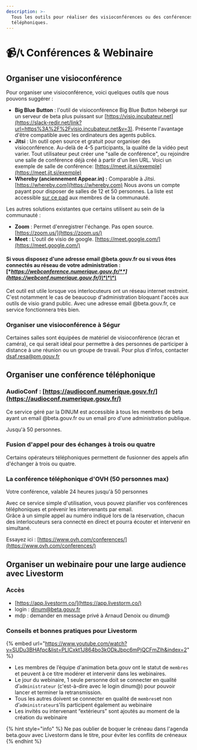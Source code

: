 ```yaml
---
description: >-
  Tous les outils pour réaliser des visioconférences ou des conférences
  téléphoniques.
---
```


# 📹/📞 Conférences & Webinaire

## **Organiser une visioconférence**

Pour organiser une visioconférence, voici quelques outils que nous pouvons suggérer :

*  **Big Blue Button** : l'outil de visioconférence Big Blue Button hébergé sur un serveur de beta plus puissant sur [https://visio.incubateur.net](https://slack-redir.net/link?url=https%3A%2F%2Fvisio.incubateur.net&v=3). Présente l'avantage d'être compatible avec les ordinateurs des agents publics. 
* **Jitsi** : Un outil open source et gratuit pour organiser des visioconférence. Au-delà de 4-5 participants, la qualité de la vidéo peut varier. Tout utilisateur peut créer une "salle de conférence", ou rejoindre une salle de conférence déjà créé à partir d'un lien URL. Voici un exemple de salle de conférence: [https://meet.jit.si/exemple](https://meet.jit.si/exemple)
* **Whereby \(anciennement Appear.in\) :**  Comparable à Jitsi. [https://whereby.com](https://whereby.com) Nous avons un compte payant pour disposer de salles de 12 et 50 personnes. La liste est accessible [sur ce pad](https://pad.incubateur.net/BEG9CK3XRqWwf9WAtDb60g?view) aux membres de la communauté.

Les autres solutions existantes que certains utilisent au sein de la communauté :

* **Zoom**  : Permet d'enregistrer l'échange. Pas open source. [https://zoom.us/](https://zoom.us/)
* **Meet** : L'outil de visio de google. [https://meet.google.com/](https://meet.google.com/)

#### **Si vous disposez d'une adresse email @beta.gouv.fr ou si vous êtes connectés au réseau de votre administration :** [**https://webconference.numerique.gouv.fr/**](https://webconf.numerique.gouv.fr/)\*\*\*\*

Cet outil est utile lorsque vos interlocuteurs ont un réseau internet restreint. C'est notamment le cas de beaucoup d'administration bloquant l'accès aux outils de visio grand public. Avec une adresse email @beta.gouv.fr, ce service fonctionnera très bien.

### **Organiser une visioconférence à Ségur**

Certaines salles sont équipées de matériel de visioconférence \(écran et caméra\), ce qui serait idéal pour permettre à des personnes de participer à distance à une réunion ou un groupe de travail. Pour plus d'infos, contacter [dsaf.resa@pm.gouv.fr](mailto:dsaf.resa@pm.gouv.fr)

## Organiser une conférence téléphonique

### AudioConf : [https://audioconf.numerique.gouv.fr/](https://audioconf.numerique.gouv.fr/)

Ce service géré par la DINUM est accessible à tous les membres de beta ayant un email @beta.gouv.fr ou un email pro d'une administration publique.

Jusqu'à 50 personnes.

### Fusion d'appel pour des échanges à trois ou quatre

Certains opérateurs téléphoniques permettent de fusionner des appels afin d'échanger à trois ou quatre.

### **La conférence téléphonique d'OVH \(50 personnes max\)**

Votre conférence, valable 24 heures jusqu'à 50 personnes

Avec ce service simple d'utilisation, vous pouvez planifier vos conférences téléphoniques et prévenir les intervenants par email.  
 Grâce à un simple appel au numéro indiqué lors de la réservation, chacun des interlocuteurs sera connecté en direct et pourra écouter et intervenir en simultané.

Essayez ici : [https://www.ovh.com/conferences/](https://www.ovh.com/conferences/)

## Organiser un webinaire pour une large audience avec Livestorm 

### **Accès**

* [https://app.livestorm.co/](https://app.livestorm.co/)
* login : dinum@beta.gouv.fr
* mdp : demander en message privé à Arnaud Denoix ou dinum@

### **Conseils et bonnes pratiques pour Livestorm**

{% embed url="https://www.youtube.com/watch?v=SUDu3BHAfpc&list=PLlCxkt1J864bo3kODkJbpc6mPjQCFmZlh&index=2" %}

* Les membres de l’équipe d'animation beta.gouv ont le statut de `membres` et peuvent à ce titre modérer et intervenir dans les webinaires.
* Le jour du webinaire, 1 seule personne doit se connecter en qualité d’`administrateur` \(c'est-à-dire avec le login dinum@\) pour pouvoir lancer et terminer la retransmission.
* Tous les autres doivent se connecter en qualité de `membres`et non d’`administrateur`s’ils participent également au webinaire
* Les invités ou intervenant “extérieurs” sont ajoutés au moment de la création du webinaire

{% hint style="info" %}
Ne pas oublier de boquer le créneau dans l'agenda beta.gouv avec Livestorm dans le titre, pour éviter les conflits de créneaux
{% endhint %}


